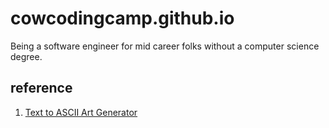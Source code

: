# cowcodingcamp.github.io

Being a software engineer for mid career folks without a computer science degree.

## reference

1. [Text to ASCII Art Generator](https://patorjk.com/software/taag/#p=display&f=Star%20Wars&t=Cow%20Coding%20Camp)